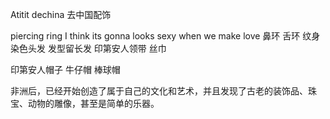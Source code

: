 Atitit dechina 去中国配饰


piercing ring
I think its gonna looks sexy when we make love
鼻环 舌环
纹身
染色头发 发型留长发
印第安人领带
丝巾

印第安人帽子 牛仔帽 棒球帽

非洲后，已经开始创造了属于自己的文化和艺术，并且发现了古老的装饰品、珠宝、动物的雕像，甚至是简单的乐器。
